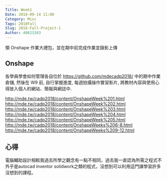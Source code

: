 ```yaml
---
Title: Week1
Date: 2018-09-14 11:00
Category: Misc
Tags: 2018Fall
Slug: 2018-Fall-Project-1
Author: 40623103
---
```


領 Onshape 作業大禮包，並在期中前完成作業並錄影上傳 

Onshape
----

各學員學會如何管理各自位於 https://github.com/mdecadp2018/ 中的期中作業倉儲, 然後在 W9 前, 自行掌握進度, 每週拍攝操作實習影片, 將教材內容與使用心得放入個人的網站、簡報與網誌中.

http://mde.tw/cadp2018/content/OnshapeWeek%201.html
http://mde.tw/cadp2018/content/OnshapeWeek%202.html
http://mde.tw/cadp2018/content/OnshapeWeek%203.html
http://mde.tw/cadp2018/content/OnshapeWeek%204.html
http://mde.tw/cadp2018/content/OnshapeWeek%205.html
http://mde.tw/cadp2018/content/OnshapeWeeks%206-8.html
http://mde.tw/cadp2018/content/OnshapeWeeks%209-12.html

心得
----
電腦輔助設計相較我過去所學之觀念有一點不相同，過去我一直認為所需之程式不外乎是autocad inventor
solidwork之類的程式，沒想到可以利用這門課學習許多沒想到的課程。

<!-- PELICAN_END_SUMMARY -->

